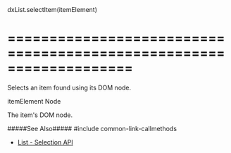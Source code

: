 <!--id-->dxList.selectItem(itemElement)<!--/id-->
===================================================================
===================================================================

<!--shortDescription-->
Selects an item found using its DOM node.
<!--/shortDescription-->

<!--paramName1-->itemElement<!--/paramName1-->
<!--paramType1-->Node<!--/paramType1-->
<!--paramDescription1-->
The item's DOM node.
<!--/paramDescription1-->

<!--fullDescription-->
#####See Also#####
#include common-link-callmethods
- [List - Selection API](/Documentation/Guide/Widgets/List/Selection/#API)
<!--/fullDescription-->